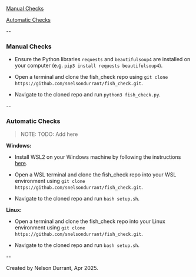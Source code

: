 [Manual Checks](https://github.com/snelsondurrant/fish_check?tab=readme-ov-file#manual-checks)

[Automatic Checks](https://github.com/snelsondurrant/fish_check?tab=readme-ov-file#automatic-checks)

-- 

### Manual Checks

- Ensure the Python libraries `requests` and `beautifulsoup4` are installed on your computer (e.g. `pip3 install requests beautifulsoup4`).

- Open a terminal and clone the fish_check repo using `git clone https://github.com/snelsondurrant/fish_check.git`.

- Navigate to the cloned repo and run `python3 fish_check.py`.

-- 

### Automatic Checks

> NOTE: TODO: Add here

**Windows:**

- Install WSL2 on your Windows machine by following the instructions [here](https://docs.microsoft.com/en-us/windows/wsl/install).

- Open a WSL terminal and clone the fish_check repo into your WSL environment using `git clone https://github.com/snelsondurrant/fish_check.git`.

- Navigate to the cloned repo and run `bash setup.sh`.

**Linux:**

- Open a terminal and clone the fish_check repo into your Linux environment using `git clone https://github.com/snelsondurrant/fish_check.git`.

- Navigate to the cloned repo and run `bash setup.sh`.

--

Created by Nelson Durrant, Apr 2025.

